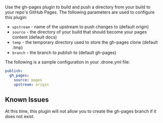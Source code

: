 Use the gh-pages plugin to build and push a directory from your build to your repo's GitHub Pages.
The following parameters are used to configure this plugin:

* `upstream` - name of the upstream to push changes to (default origin)
* `source` - the directory of your build that should become your pages content (default docs)
* `temp` - the temporary directory used to store the gh-pages clone (default .tmp)
* `branch` - the branch to publish to (default gh-pages)

The following is a sample configuration in your .drone.yml file:

```yaml
publish:
  gh_pages:
    source: pages
    upstream: origin
```

## Known Issues

At this time, this plugin will not allow you to create the gh-pages branch if it does not exist.
